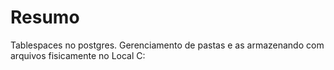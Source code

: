 # Resumo

<p> Tablespaces no postgres. Gerenciamento de pastas e as armazenando com arquivos fisicamente no Local C: </p>